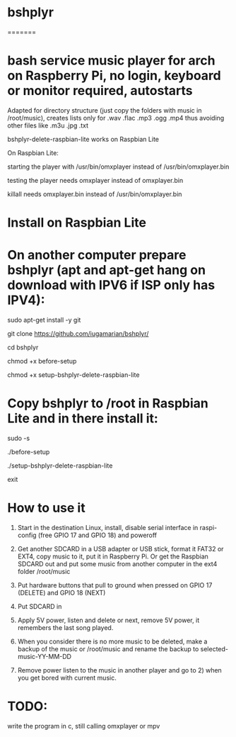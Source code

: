 # bshplyr
=======

# bash service music player for arch on Raspberry Pi, no login, keyboard or monitor required, autostarts

Adapted for directory structure (just copy the folders with music in /root/music), creates lists only for .wav .flac .mp3 .ogg .mp4 thus avoiding other files like .m3u .jpg .txt

bshplyr-delete-raspbian-lite works on Raspbian Lite

On Raspbian Lite:

starting the player with /usr/bin/omxplayer instead of /usr/bin/omxplayer.bin

testing the player needs omxplayer instead of omxplayer.bin

killall needs omxplayer.bin instead of /usr/bin/omxplayer.bin


# Install on Raspbian Lite

# On another computer prepare bshplyr (apt and apt-get hang on download with IPV6 if ISP only has IPV4):

sudo apt-get install -y git

git clone https://github.com/iugamarian/bshplyr/

cd bshplyr

chmod +x before-setup

chmod +x setup-bshplyr-delete-raspbian-lite

# Copy bshplyr to /root in Raspbian Lite and in there install it:

sudo -s

./before-setup

./setup-bshplyr-delete-raspbian-lite

exit


# How to use it

1) Start in the destination Linux, install, disable serial interface in raspi-config (free GPIO 17 and GPIO 18) and poweroff

2) Get another SDCARD in a USB adapter or USB stick, format it FAT32 or EXT4, copy music to it, put it in Raspberry Pi. Or get the Raspbian SDCARD out and put some music from another computer in the ext4 folder /root/music

2) Put hardware buttons that pull to ground when pressed on GPIO 17 (DELETE) and GPIO 18 (NEXT)

3) Put SDCARD in

4) Apply 5V power, listen and delete or next, remove 5V power, it remembers the last song played.

5) When you consider there is no more music to be deleted, make a backup of the music or /root/music and rename the backup to selected-music-YY-MM-DD

6) Remove power listen to the music in another player and go to 2) when you get bored with current music.


# TODO:
write the program in c, still calling omxplayer or mpv
